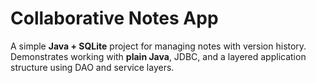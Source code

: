# Collaborative Notes App

A simple **Java + SQLite** project for managing notes with version history.  
Demonstrates working with **plain Java**, JDBC, and a layered application structure using DAO and service layers.

